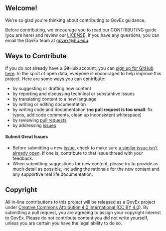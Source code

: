 ## Welcome!

We're so glad you're thinking about contributing to GovEx guidance. 

Before contributing, we encourage you to read our CONTRIBUTING guide (you are here) and review our [LICENSE](https://github.com/govex/open-data-inventory/blob/master/LICENSE.md). If you have any questions, you can email the GovEx team at [govex@jhu.edu](mailto:govex@jhu.edu).

## Ways to Contribute

If you do not already have a GitHub account, you can [sign up for GitHub here](https://github.com/). In the spirit of open data, everyone is encouraged to help improve this project. Here are some ways you can contribute:
- by suggesting or drafting new content
- by reporting and discussing technical or substantive issues
- by translating content to a new language
- by writing or editing documentation
- by writing code and documentation (**no pull request is too small**: fix typos, add code comments, clean up inconsistent whitespace)
- by reviewing [pull requests](https://github.com/govex/open-data-inventory/pulls)
- by addressing [issues](https://github.com/govex/open-data-inventory/issues)

#### Submit Great Issues
* Before submitting a new [issue](https://github.com/govex/open-data-inventory/issues), check to make sure [a similar issue isn't already open](https://github.com/govex/open-data-inventory/issues?q=is%3Aissue+is%3Aopen). If one is, contribute to that issue thread with your feedback.
* When submitting suggestions for new content, please try to provide as much detail as possible, including the rationale for the new content and any supportive real life documentation. 

## Copyright

All in-line contributions to this project will be released as a GovEx project under [Creative Commons Attribution 4.0 International (CC BY 4.0)](https://creativecommons.org/licenses/by/4.0/). By submitting a pull request, you are agreeing to assign your copyright interest to GovEx. Please do not contribute content you did not write yourself, unless you are certain you have the legal ability to do so. 
